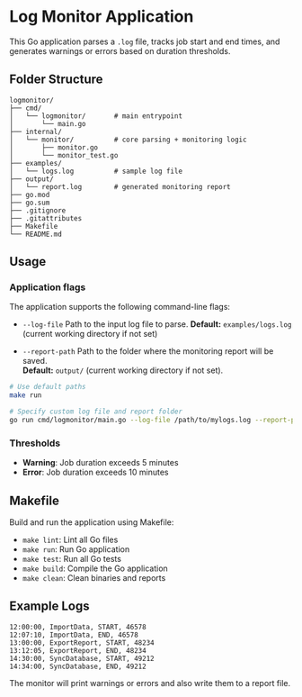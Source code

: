# Log Monitor Application

This Go application parses a `.log` file, tracks job start and end times, and generates warnings or errors based on duration thresholds.


## Folder Structure

```
logmonitor/
├── cmd/
│   └── logmonitor/       # main entrypoint
│       └── main.go
├── internal/
│   └── monitor/          # core parsing + monitoring logic
│       ├── monitor.go
│       └── monitor_test.go
├── examples/
│   └── logs.log          # sample log file
├── output/
│   └── report.log        # generated monitoring report
├── go.mod
├── go.sum
├── .gitignore
├── .gitattributes
├── Makefile
└── README.md
```


## Usage

### Application flags
The application supports the following command-line flags:

* `--log-file`
  Path to the input log file to parse.
  **Default:** `examples/logs.log` (current working directory if not set)

* `--report-path`
  Path to the folder where the monitoring report will be saved.  
  **Default:** `output/` (current working directory if not set).

```bash
# Use default paths
make run

# Specify custom log file and report folder
go run cmd/logmonitor/main.go --log-file /path/to/mylogs.log --report-path /path/to/report-folder
```

### Thresholds

* **Warning**: Job duration exceeds 5 minutes
* **Error**: Job duration exceeds 10 minutes


## Makefile

Build and run the application using Makefile:
* `make lint`: Lint all Go files
* `make run`: Run Go application
* `make test`: Run all Go tests
* `make build`: Compile the Go application
* `make clean`: Clean binaries and reports


## Example Logs

```
12:00:00, ImportData, START, 46578
12:07:10, ImportData, END, 46578
13:00:00, ExportReport, START, 48234
13:12:05, ExportReport, END, 48234
14:30:00, SyncDatabase, START, 49212
14:34:00, SyncDatabase, END, 49212
```

The monitor will print warnings or errors and also write them to a report file.
